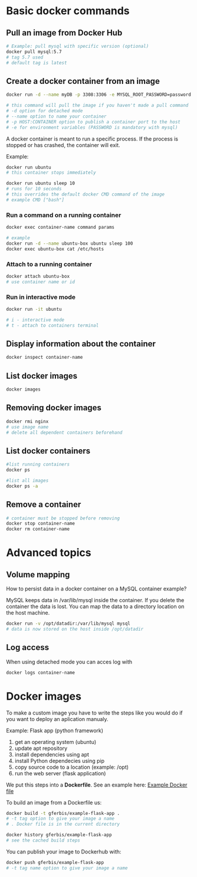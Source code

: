# Basic docker commands
## Pull an image from Docker Hub
```bash
# Example: pull mysql with specific version (optional)
docker pull mysql:5.7
# tag 5.7 used
# default tag is latest
```

## Create a docker container from an image
```bash
docker run -d --name myDB -p 3308:3306 -e MYSQL_ROOT_PASSWORD=password  mysql:5.7

# this command will pull the image if you haven't made a pull command
# -d option for detached mode
# --name option to name your container
# -p HOST:CONTAINER option to publish a container port to the host
# -e for environment variables (PASSWORD is mandatory with mysql)
```
A docker container is meant to run a specific process. If the process is stopped or has crashed, the container will exit.

Example:
```bash
docker run ubuntu
# this container stops immediately

docker run ubuntu sleep 10
# runs for 10 seconds
# this overrides the default docker CMD command of the image
# example CMD ["bash"]
```

### Run a command on a running container
```bash
docker exec container-name command params

# example
docker run -d --name ubuntu-box ubuntu sleep 100
docker exec ubuntu-box cat /etc/hosts
```
### Attach to a running container
```bash
docker attach ubuntu-box
# use container name or id
```
### Run in interactive mode
```bash
docker run -it ubuntu

# i - interactive mode
# t - attach to containers terminal
```

## Display information about the container
```bash
docker inspect container-name
```

## List docker images
```bash
docker images
```

## Removing docker images
```bash
docker rmi nginx
# use image name
# delete all dependent containers beforehand
```

## List docker containers
```bash
#list running containers
docker ps

#list all images
docker ps -a
```

## Remove a container
```bash
# container must be stopped before removing
docker stop container-name
docker rm container-name
```
# Advanced topics
## Volume mapping
How to persist data in a docker container on a MySQL container example?

MySQL keeps data in /var/lib/mysql inside the container.
If you delete the container the data is lost. You can map the data to a directory location on the host machine.

```bash
docker run -v /opt/datadir:/var/lib/mysql mysql
# data is now stored on the host inside /opt/datadir
```

## Log access
When using detached mode you can acces log with
```bash
docker logs container-name
```

# Docker images
To make a custom image you have to write the steps like you would do if you want to deploy an aplication manualy.

Example: Flask app (python framework)
1. get an operating system (ubuntu)
2. update apt repository
3. install dependencies using apt
4. install Python dependecies using pip
5. copy source code to a location (example: /opt)
6. run the web server (flask application)

We put this steps into a **Dockerfile**. See an example here: [Example Docker file](examples/flask-app/Dockerfile)

To build an image from a Dockerfile us:
```bash
docker build -t gferbis/example-flask-app .
# -t tag option to give your image a name
# . Docker file is in the current directory

docker history gferbis/example-flask-app
# see the cached build steps
```

You can publish your image to Dockerhub with:
```bash
docker push gferbis/example-flask-app
# -t tag name option to give your image a name
```